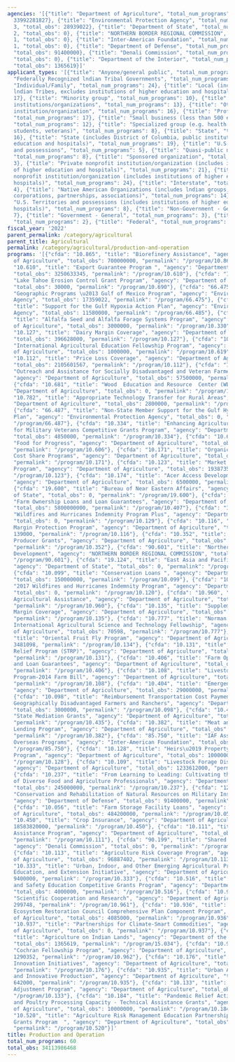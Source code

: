 ```yaml
---
agencies: '[{"title": "Department of Agriculture", "total_num_programs": 50, "total_obs":
  33992281827}, {"title": "Environmental Protection Agency", "total_num_programs":
  3, "total_obs": 28939022}, {"title": "Department of State", "total_num_programs":
  2, "total_obs": 0}, {"title": "NORTHERN BORDER REGIONAL COMMISSION", "total_num_programs":
  1, "total_obs": 0}, {"title": "Inter-American Foundation", "total_num_programs":
  1, "total_obs": 0}, {"title": "Department of Defense", "total_num_programs": 1,
  "total_obs": 91400000}, {"title": "Denali Commission", "total_num_programs": 1,
  "total_obs": 0}, {"title": "Department of the Interior", "total_num_programs": 1,
  "total_obs": 1365619}]'
applicant_types: '[{"title": "Anyone/general public", "total_num_programs": 7}, {"title":
  "Federally Recognized lndian Tribal Governments", "total_num_programs": 15}, {"title":
  "Individual/Family", "total_num_programs": 24}, {"title": "Local (includes State-designated
  lndian Tribes, excludes institutions of higher education and hospitals", "total_num_programs":
  17}, {"title": "Minority group", "total_num_programs": 10}, {"title": "Other private
  institutions/organizations", "total_num_programs": 13}, {"title": "Other public
  institution/organization", "total_num_programs": 16}, {"title": "Profit organization",
  "total_num_programs": 17}, {"title": "Small business (less than 500 employees)",
  "total_num_programs": 12}, {"title": "Specialized group (e.g. health professionals,
  students, veterans)", "total_num_programs": 8}, {"title": "State", "total_num_programs":
  16}, {"title": "State (includes District of Columbia, public institutions of higher
  education and hospitals)", "total_num_programs": 19}, {"title": "U.S. Territories
  and possessions", "total_num_programs": 5}, {"title": "Quasi-public nonprofit institution/organization",
  "total_num_programs": 8}, {"title": "Sponsored organization", "total_num_programs":
  3}, {"title": "Private nonprofit institution/organization (includes institutions
  of higher education and hospitals)", "total_num_programs": 21}, {"title": "Public
  nonprofit institution/organization (includes institutions of higher education and
  hospitals)", "total_num_programs": 24}, {"title": "Interstate", "total_num_programs":
  4}, {"title": "Native American Organizations (includes lndian groups, cooperatives,
  corporations, partnerships, associations)", "total_num_programs": 14}, {"title":
  "U.S. Territories and possessions (includes institutions of higher education and
  hospitals)", "total_num_programs": 8}, {"title": "Non-Government - General", "total_num_programs":
  7}, {"title": "Government - General", "total_num_programs": 3}, {"title": "Intrastate",
  "total_num_programs": 2}, {"title": "Federal", "total_num_programs": 4}]'
fiscal_year: '2022'
parent_permalink: /category/agricultural
parent_title: Agricultural
permalink: /category/agricultural/production-and-operation
programs: '[{"cfda": "10.865", "title": "Biorefinery Assistance", "agency": "Department
  of Agriculture", "total_obs": 700000000, "permalink": "/program/10.865"}, {"cfda":
  "10.610", "title": "Export Guarantee Program ", "agency": "Department of Agriculture",
  "total_obs": 3250633345, "permalink": "/program/10.610"}, {"cfda": "10.690", "title":
  "Lake Tahoe Erosion Control Grant Program", "agency": "Department of Agriculture",
  "total_obs": 30000, "permalink": "/program/10.690"}, {"cfda": "66.475", "title":
  "Geographic Programs \u2013 Gulf of Mexico Program", "agency": "Environmental Protection
  Agency", "total_obs": 17359022, "permalink": "/program/66.475"}, {"cfda": "66.485",
  "title": "Support for the Gulf Hypoxia Action Plan", "agency": "Environmental Protection
  Agency", "total_obs": 11580000, "permalink": "/program/66.485"}, {"cfda": "10.330",
  "title": "Alfalfa Seed and Alfalfa Forage Systems Program", "agency": "Department
  of Agriculture", "total_obs": 3000000, "permalink": "/program/10.330"}, {"cfda":
  "10.127", "title": "Dairy Margin Coverage", "agency": "Department of Agriculture",
  "total_obs": 396628000, "permalink": "/program/10.127"}, {"cfda": "10.619", "title":
  "International Agricultural Education Fellowship Program", "agency": "Department
  of Agriculture", "total_obs": 1000000, "permalink": "/program/10.619"}, {"cfda":
  "10.112", "title": "Price Loss Coverage", "agency": "Department of Agriculture",
  "total_obs": 2105601567, "permalink": "/program/10.112"}, {"cfda": "10.443", "title":
  "Outreach and Assistance for Socially Disadvantaged and Veteran Farmers and Ranchers",
  "agency": "Department of Agriculture", "total_obs": 57500000, "permalink": "/program/10.443"},
  {"cfda": "10.681", "title": "Wood  Education and Resource  Center (WERC)", "agency":
  "Department of Agriculture", "total_obs": 0, "permalink": "/program/10.681"}, {"cfda":
  "10.782", "title": "Appropriate Technology Transfer for Rural Areas", "agency":
  "Department of Agriculture", "total_obs": 2800000, "permalink": "/program/10.782"},
  {"cfda": "66.487", "title": "Non-State Member Support for the Gulf Hypoxia Action
  Plan", "agency": "Environmental Protection Agency", "total_obs": 0, "permalink":
  "/program/66.487"}, {"cfda": "10.334", "title": "Enhancing Agricultural Opportunities
  for Military Veterans Competitive Grants Program", "agency": "Department of Agriculture",
  "total_obs": 4850000, "permalink": "/program/10.334"}, {"cfda": "10.606", "title":
  "Food for Progress", "agency": "Department of Agriculture", "total_obs": 223350000,
  "permalink": "/program/10.606"}, {"cfda": "10.171", "title": "Organic Certification
  Cost Share Programs", "agency": "Department of Agriculture", "total_obs": 5963714,
  "permalink": "/program/10.171"}, {"cfda": "10.123", "title": "Market Facilitation
  Program", "agency": "Department of Agriculture", "total_obs": 1938735, "permalink":
  "/program/10.123"}, {"cfda": "10.174", "title": "Acer Access Development Program",
  "agency": "Department of Agriculture", "total_obs": 6500000, "permalink": "/program/10.174"},
  {"cfda": "19.600", "title": "Bureau of Near Eastern Affairs", "agency": "Department
  of State", "total_obs": 0, "permalink": "/program/19.600"}, {"cfda": "10.407", "title":
  "Farm Ownership Loans and Loan Guarantees", "agency": "Department of Agriculture",
  "total_obs": 5800000000, "permalink": "/program/10.407"}, {"cfda": "10.129", "title":
  "Wildfires and Hurricanes Indemnity Program Plus", "agency": "Department of Agriculture",
  "total_obs": 0, "permalink": "/program/10.129"}, {"cfda": "10.116", "title": "The
  Margin Protection Program", "agency": "Department of Agriculture", "total_obs":
  139000, "permalink": "/program/10.116"}, {"cfda": "10.352", "title": "Value-Added
  Producer Grants", "agency": "Department of Agriculture", "total_obs": 37613655,
  "permalink": "/program/10.352"}, {"cfda": "90.601", "title": "Northern Border Regional
  Development", "agency": "NORTHERN BORDER REGIONAL COMMISSION", "total_obs": 0, "permalink":
  "/program/90.601"}, {"cfda": "19.124", "title": "East Asia and Pacific Grants Program",
  "agency": "Department of State", "total_obs": 0, "permalink": "/program/19.124"},
  {"cfda": "10.099", "title": "Conservation Loans ", "agency": "Department of Agriculture",
  "total_obs": 150000000, "permalink": "/program/10.099"}, {"cfda": "10.120", "title":
  "2017 Wildfires and Hurricanes Indemnity Program", "agency": "Department of Agriculture",
  "total_obs": 0, "permalink": "/program/10.120"}, {"cfda": "10.960", "title": "Technical
  Agricultural Assistance", "agency": "Department of Agriculture", "total_obs": 23596925,
  "permalink": "/program/10.960"}, {"cfda": "10.135", "title": "Supplemental Dairy
  Margin Coverage", "agency": "Department of Agriculture", "total_obs": 47541000,
  "permalink": "/program/10.135"}, {"cfda": "10.777", "title": "Norman E. Borlaug
  International Agricultural Science and Technology Fellowship", "agency": "Department
  of Agriculture", "total_obs": 70598, "permalink": "/program/10.777"}, {"cfda": "10.134",
  "title": "Oriental Fruit Fly Program", "agency": "Department of Agriculture", "total_obs":
  3481098, "permalink": "/program/10.134"}, {"cfda": "10.131", "title": "Seafood Trade
  Relief Program (STRP)", "agency": "Department of Agriculture", "total_obs": 612277,
  "permalink": "/program/10.131"}, {"cfda": "10.406", "title": "Farm Operating Loans
  and Loan Guarantees", "agency": "Department of Agriculture", "total_obs": 76732000,
  "permalink": "/program/10.406"}, {"cfda": "10.108", "title": "Livestock Indemnity
  Program-2014 Farm Bill", "agency": "Department of Agriculture", "total_obs": 45286742,
  "permalink": "/program/10.108"}, {"cfda": "10.404", "title": "Emergency Loans",
  "agency": "Department of Agriculture", "total_obs": 29000000, "permalink": "/program/10.404"},
  {"cfda": "10.098", "title": "Reimbursement Transportation Cost Payment Program for
  Geographically Disadvantaged Farmers and Ranchers", "agency": "Department of Agriculture",
  "total_obs": 3000000, "permalink": "/program/10.098"}, {"cfda": "10.435", "title":
  "State Mediation Grants", "agency": "Department of Agriculture", "total_obs": 7000000,
  "permalink": "/program/10.435"}, {"cfda": "10.382", "title": "Meat and Poultry Intermediary
  Lending Program", "agency": "Department of Agriculture", "total_obs": 200000000,
  "permalink": "/program/10.382"}, {"cfda": "85.750", "title": "IAF Assistance for
  Overseas Programs", "agency": "Inter-American Foundation", "total_obs": 0, "permalink":
  "/program/85.750"}, {"cfda": "10.128", "title": "Heirs\u2019 Property Relending
  Program", "agency": "Department of Agriculture", "total_obs": 10000000, "permalink":
  "/program/10.128"}, {"cfda": "10.109", "title": "Livestock Forage Disaster Program",
  "agency": "Department of Agriculture", "total_obs": 1233612000, "permalink": "/program/10.109"},
  {"cfda": "10.237", "title": "From Learning to Leading: Cultivating the Next Generation
  of Diverse Food and Agriculture Professionals", "agency": "Department of Agriculture",
  "total_obs": 245000000, "permalink": "/program/10.237"}, {"cfda": "12.005", "title":
  "Conservation and Rehabilitation of Natural Resources on Military Installations",
  "agency": "Department of Defense", "total_obs": 91400000, "permalink": "/program/12.005"},
  {"cfda": "10.056", "title": "Farm Storage Facility Loans", "agency": "Department
  of Agriculture", "total_obs": 484200000, "permalink": "/program/10.056"}, {"cfda":
  "10.450", "title": "Crop Insurance", "agency": "Department of Agriculture", "total_obs":
  18583820000, "permalink": "/program/10.450"}, {"cfda": "10.111", "title": "Tree
  Assistance Program", "agency": "Department of Agriculture", "total_obs": 11173869,
  "permalink": "/program/10.111"}, {"cfda": "90.199", "title": "Shared Services",
  "agency": "Denali Commission", "total_obs": 0, "permalink": "/program/90.199"},
  {"cfda": "10.113", "title": "Agriculture Risk Coverage Program", "agency": "Department
  of Agriculture", "total_obs": 96887402, "permalink": "/program/10.113"}, {"cfda":
  "10.333", "title": "Urban, Indoor, and Other Emerging Agricultural Production Research,
  Education, and Extension Initiative", "agency": "Department of Agriculture", "total_obs":
  9400000, "permalink": "/program/10.333"}, {"cfda": "10.516", "title": "Rural Health
  and Safety Education Competitive Grants Program", "agency": "Department of Agriculture",
  "total_obs": 4000000, "permalink": "/program/10.516"}, {"cfda": "10.961", "title":
  "Scientific Cooperation and Research", "agency": "Department of Agriculture", "total_obs":
  299748, "permalink": "/program/10.961"}, {"cfda": "10.936", "title": "Gulf Coast
  Ecosystem Restoration Council Comprehensive Plan Component Program", "agency": "Department
  of Agriculture", "total_obs": 4085000, "permalink": "/program/10.936"}, {"cfda":
  "10.937", "title": "Partnerships for Climate-Smart Commodities", "agency": "Department
  of Agriculture", "total_obs": 0, "permalink": "/program/10.937"}, {"cfda": "15.034",
  "title": "Agriculture on Indian Lands", "agency": "Department of the Interior",
  "total_obs": 1365619, "permalink": "/program/15.034"}, {"cfda": "10.962", "title":
  "Cochran Fellowship Program", "agency": "Department of Agriculture", "total_obs":
  1290352, "permalink": "/program/10.962"}, {"cfda": "10.176", "title": "Dairy Business
  Innovation Initiatives", "agency": "Department of Agriculture", "total_obs": 104950000,
  "permalink": "/program/10.176"}, {"cfda": "10.935", "title": "Urban Agriculture
  and Innovative Production", "agency": "Department of Agriculture", "total_obs":
  642000, "permalink": "/program/10.935"}, {"cfda": "10.133", "title": "Quality Loss
  Adjustment Program", "agency": "Department of Agriculture", "total_obs": 0, "permalink":
  "/program/10.133"}, {"cfda": "10.184", "title": "Pandemic Relief Activities: Meat
  and Poultry Processing Capacity - Technical Assistance Grants", "agency": "Department
  of Agriculture", "total_obs": 10000000, "permalink": "/program/10.184"}, {"cfda":
  "10.520", "title": "Agriculture Risk Management Education Partnerships Competitive
  Grants Program  ", "agency": "Department of Agriculture", "total_obs": 9052800,
  "permalink": "/program/10.520"}]'
title: Production and Operation
total_num_programs: 60
total_obs: 34113986468
---
```

